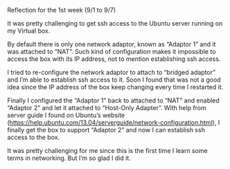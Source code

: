 Reflection for the 1st week (9/1 to 9/7)

It was pretty challenging to get ssh access to the Ubuntu server running on my Virtual box. 

By default there is only one network adaptor, known as “Adaptor 1” and it was attached to “NAT”. Such kind of configuration makes it impossible to access the box with its IP address, not to mention establishing ssh access. 

I tried to re-configure the network adaptor to attach to “bridged adaptor” and I’m able to establish ssh access to it. Soon I found that was not a good idea since the IP address of the box keep changing every time I restarted it.

Finally I configured the “Adaptor 1” back to attached to “NAT” and enabled “Adaptor 2” and let it attached to “Host-Only Adapter”. With help from server guide I found on Ubuntu’s website (https://help.ubuntu.com/13.04/serverguide/network-configuration.html), I finally get the box to support “Adaptor 2” and now I can establish ssh access to the box.

It was pretty challenging for me since this is the first time I learn some terms in networking. But I’m so glad I did it.
